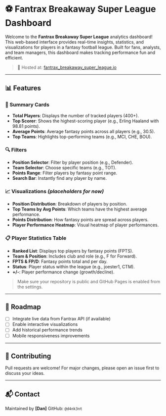 # ⚽ Fantrax Breakaway Super League Dashboard

Welcome to the **Fantrax Breakaway Super League** analytics dashboard! This web-based interface provides real-time insights, statistics, and visualizations for players in a fantasy football league. Built for fans, analysts, and team managers, this dashboard makes tracking performance fun and efficient.

> 📍 Hosted at: [fantrax_breakaway_super_league.io](https://d4nk3nt.github.io/fantrax_breakaway_super_league.io)

---

## 📊 Features

### 🔹 Summary Cards

* **Total Players**: Displays the number of tracked players (400+).
* **Top Scorer**: Shows the highest-scoring player (e.g., Erling Haaland with 98.81 points).
* **Average Points**: Average fantasy points across all players (e.g., 30.5).
* **Top Teams**: Highlights top-performing teams (e.g., MCI, CHE, BOU).

### 🔍 Filters

* **Position Selector**: Filter by player position (e.g., Defender).
* **Team Selector**: Choose specific teams (e.g., TOT).
* **Points Range**: Filter players by fantasy point range.
* **Search Bar**: Instantly find any player by name.

### 📈 Visualizations *(placeholders for now)*

* **Position Distribution**: Breakdown of players by position.
* **Top Teams by Avg Points**: Which teams have the highest average performance.
* **Points Distribution**: How fantasy points are spread across players.
* **Player Performance Heatmap**: Visual heatmap of player performances.

### 📋 Player Statistics Table

* **Ranked List**: Displays top players by fantasy points (FPTS).
* **Team & Position**: Includes club and role (e.g., F for Forward).
* **FPTS & FP/D**: Fantasy points total and per day.
* **Status**: Player status within the league (e.g., joester1, CTM).
* **+/-**: Player performance change (growth/decline).

> Make sure your repository is public and GitHub Pages is enabled from the settings.

---

## 📌 Roadmap

* [ ] Integrate live data from Fantrax API (if available)
* [ ] Enable interactive visualizations
* [ ] Add historical performance trends
* [ ] Mobile responsiveness improvements

---

## 🤝 Contributing

Pull requests are welcome! For major changes, please open an issue first to discuss your ideas.

---

## 📬 Contact

Maintained by **[Dan]**
GitHub: `@d4nk3nt`
